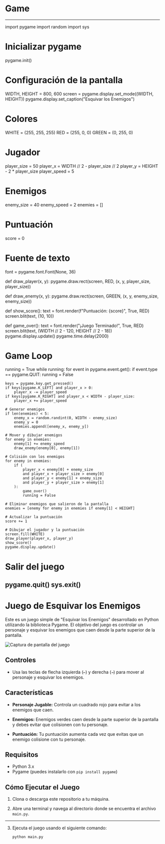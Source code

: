 # Game
-----------------------------------------
import pygame
import random
import sys

# Inicializar pygame
pygame.init()

# Configuración de la pantalla
WIDTH, HEIGHT = 800, 600
screen = pygame.display.set_mode((WIDTH, HEIGHT))
pygame.display.set_caption("Esquivar los Enemigos")

# Colores
WHITE = (255, 255, 255)
RED = (255, 0, 0)
GREEN = (0, 255, 0)

# Jugador
player_size = 50
player_x = WIDTH // 2 - player_size // 2
player_y = HEIGHT - 2 * player_size
player_speed = 5

# Enemigos
enemy_size = 40
enemy_speed = 2
enemies = []

# Puntuación
score = 0

# Fuente de texto
font = pygame.font.Font(None, 36)

def draw_player(x, y):
    pygame.draw.rect(screen, RED, (x, y, player_size, player_size))

def draw_enemy(x, y):
    pygame.draw.rect(screen, GREEN, (x, y, enemy_size, enemy_size))

def show_score():
    text = font.render(f"Puntuación: {score}", True, RED)
    screen.blit(text, (10, 10))

def game_over():
    text = font.render("¡Juego Terminado!", True, RED)
    screen.blit(text, (WIDTH // 2 - 120, HEIGHT // 2 - 18))
    pygame.display.update()
    pygame.time.delay(2000)

# Game Loop
running = True
while running:
    for event in pygame.event.get():
        if event.type == pygame.QUIT:
            running = False

    keys = pygame.key.get_pressed()
    if keys[pygame.K_LEFT] and player_x > 0:
        player_x -= player_speed
    if keys[pygame.K_RIGHT] and player_x < WIDTH - player_size:
        player_x += player_speed

    # Generar enemigos
    if len(enemies) < 5:
        enemy_x = random.randint(0, WIDTH - enemy_size)
        enemy_y = 0
        enemies.append([enemy_x, enemy_y])

    # Mover y dibujar enemigos
    for enemy in enemies:
        enemy[1] += enemy_speed
        draw_enemy(enemy[0], enemy[1])

    # Colisión con los enemigos
    for enemy in enemies:
        if (
            player_x < enemy[0] + enemy_size
            and player_x + player_size > enemy[0]
            and player_y < enemy[1] + enemy_size
            and player_y + player_size > enemy[1]
        ):
            game_over()
            running = False

    # Eliminar enemigos que salieron de la pantalla
    enemies = [enemy for enemy in enemies if enemy[1] < HEIGHT]

    # Actualizar la puntuación
    score += 1

    # Dibujar el jugador y la puntuación
    screen.fill(WHITE)
    draw_player(player_x, player_y)
    show_score()
    pygame.display.update()

# Salir del juego
pygame.quit()
sys.exit()
-------------------------------------------------------



# Juego de Esquivar los Enemigos

Este es un juego simple de "Esquivar los Enemigos" desarrollado en Python utilizando la biblioteca Pygame. El objetivo del juego es controlar un personaje y esquivar los enemigos que caen desde la parte superior de la pantalla.

![Captura de pantalla del juego](screenshot.png)

## Controles

- Usa las teclas de flecha izquierda (`←`) y derecha (`→`) para mover al personaje y esquivar los enemigos.

## Características

- **Personaje Jugable:** Controla un cuadrado rojo para evitar a los enemigos que caen.

- **Enemigos:** Enemigos verdes caen desde la parte superior de la pantalla y debes evitar que colisionen con tu personaje.

- **Puntuación:** Tu puntuación aumenta cada vez que evitas que un enemigo colisione con tu personaje.

## Requisitos

- Python 3.x
- Pygame (puedes instalarlo con `pip install pygame`)

## Cómo Ejecutar el Juego

1. Clona o descarga este repositorio a tu máquina.

2. Abre una terminal y navega al directorio donde se encuentra el archivo `main.py`.

-----------------



3. Ejecuta el juego usando el siguiente comando:

   ```bash
   python main.py

